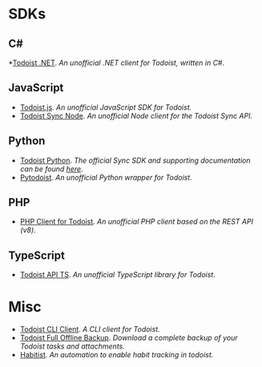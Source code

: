
# SDKs

## C#

*[Todoist .NET](https://github.com/olsh/todoist-net). _An unofficial .NET client for Todoist, written in C#_.

## JavaScript

* [Todoist.js](https://github.com/OiYouYeahYou/todoist.js). _An unofficial JavaScript SDK for Todoist._
* [Todoist Sync Node](https://github.com/deysuman/Todoist-sync-node-api). _An unofficial Node client for the Todoist Sync API._

## Python

* [Todoist Python](https://github.com/Doist/todoist-python). _The official Sync SDK and supporting documentation can be found [here](https://developer.todoist.com)._
* [Pytodoist](https://github.com/Garee/pytodoist). _An unofficial Python wrapper for Todoist_.

## PHP

* [PHP Client for Todoist](https://github.com/FabianBeiner/Todoist-PHP-API-Library). _An unofficial PHP client based on the REST API (v8)_.

## TypeScript

* [Todoist API TS](https://github.com/ManuKle/todoist-api-ts). _An unofficial TypeScript library for Todoist_.

# Misc

* [Todoist CLI Client](https://github.com/sachaos/todoist). _A CLI client for Todoist._
* [Todoist Full Offline Backup](https://github.com/joanbm/todoist-full-offline-backup). _Download a complete backup of your Todoist tasks and attachments._
* [Habitist](https://github.com/amitness/habitist). _An automation to enable habit tracking in todoist._
